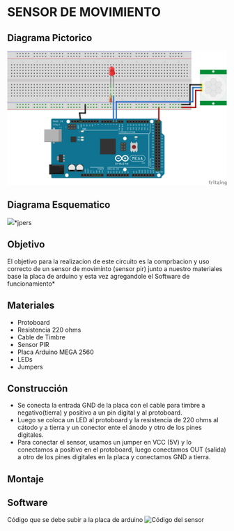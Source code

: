 # SENSOR DE MOVIMIENTO
## Diagrama Pictorico
![](https://github.com/kksksie28o/proyecto-guiado/blob/master/images/pictorico.png)

## Diagrama Esquematico
![](https://github.com/kksksie28o/proyecto-guiado/blob/master/images/Untitled%20Sketch_esquem%C3%A1tico.png)*jpers

## Objetivo
El objetivo para la realizacion de este circuito es la comprbacion y uso correcto de un sensor de moviminto (sensor pir) junto a nuestro materiales base la placa de arduino y esta vez agregandole  el Software de funcionamiento*

## Materiales

* Protoboard
* Resistencia  220 ohms
* Cable de Timbre
* Sensor PIR 
* Placa Arduino MEGA 2560
* LEDs
* Jumpers
## Construcción

* Se conecta la entrada GND de la placa con el cable para timbre  a negativo(tierra) y positivo a un pin digital  y al protoboard.
* Luego se coloca un LED al protoboard y la resistencia de 220 ohms  al cátodo y a tierra y un conector ente el ánodo y otro de los pines digitales.
* Para conectar el sensor,  usamos un jumper en VCC (5V) y lo conectamos a positivo en el protoboard, luego conectamos OUT (salida) a otro de los pines digitales en la placa y conectamos GND a tierra.

## Montaje  



## Software

Código que se debe subir a la placa de arduino
![Código del sensor](https://github.com/kksksie28o/proyecto-guiado/blob/master/documentos/c_digo.ino.ino)
